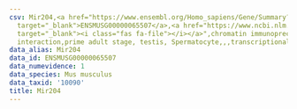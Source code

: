 ```yaml
---
csv: Mir204,<a href="https://www.ensembl.org/Homo_sapiens/Gene/Summary?db=core;g=ENSMUSG00000065507"
  target="_blank">ENSMUSG00000065507</a>,<a href="https://www.ncbi.nlm.nih.gov/pubmed/25450459"
  target="_blank"><i class="fas fa-file"></i></a>",chromatin immunoprecipitation assay,direct
  interaction,prime adult stage, testis, Spermatocyte,,,transcriptional regulation,
data_alias: Mir204
data_id: ENSMUSG00000065507
data_numevidence: 1
data_species: Mus musculus
data_taxid: '10090'
title: Mir204
---
```

